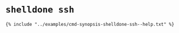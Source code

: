 # `shelldone ssh`

```console
{% include "../examples/cmd-synopsis-shelldone-ssh--help.txt" %}
```

